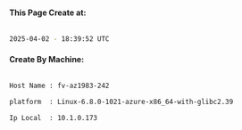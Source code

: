 
   
#### This Page Create at:

```bash

2025-04-02 - 18:39:52 UTC

```

#### Create By Machine:

```bash

Host Name : fv-az1983-242

platform  : Linux-6.8.0-1021-azure-x86_64-with-glibc2.39

Ip Local  : 10.1.0.173

```

